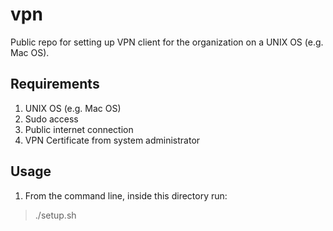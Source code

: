 # vpn

Public repo for setting up VPN client for the organization on a UNIX OS (e.g. Mac OS).

## Requirements

1. UNIX OS (e.g. Mac OS)
1. Sudo access
1. Public internet connection
1. VPN Certificate from system administrator

## Usage

1. From the command line, inside this directory run:
> ./setup.sh